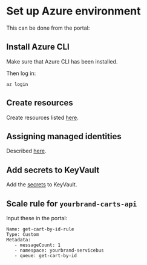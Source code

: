 # Set up Azure environment

This can be done from the portal:

## Install Azure CLI

Make sure that Azure CLI has been installed.

Then log in:

```
az login
```

## Create resources

Create resources listed [here](resources.md).

## Assigning managed identities

Described [here](identities-and-permissions.md).

## Add secrets to KeyVault

Add the [secrets](secrets.md) to KeyVault.

## Scale rule for ``yourbrand-carts-api``

Input these in the portal:

```
Name: get-cart-by-id-rule
Type: Custom
Metadata:
   - messageCount: 1
   - namespace: yourbrand-servicebus
   - queue: get-cart-by-id
```